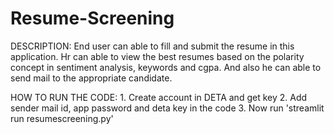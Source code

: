 # Resume-Screening

DESCRIPTION:
	End user can able to fill and submit the resume in this application. Hr can able to view the best resumes based on the polarity concept in sentiment analysis, keywords and cgpa. And also he can able to send mail to the appropriate candidate.
	
	
	

HOW TO RUN THE CODE:
	1. Create account in DETA and get key
	2. Add sender mail id, app password and deta key in the code
	3. Now run 'streamlit run resumescreening.py'
